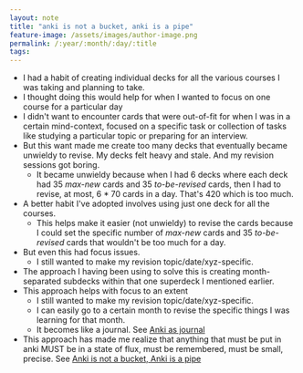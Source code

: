 ```yaml
---
layout: note
title: "anki is not a bucket, anki is a pipe"
feature-image: /assets/images/author-image.png
permalink: /:year/:month/:day/:title
tags:
---
```


<ul>
	<li>I had a habit of creating individual decks for all the various courses I was taking and planning to take.</li>
	<li>I thought doing this would help for when I wanted to focus on one course for a particular day</li>
	<li>I didn't want to encounter cards that were out-of-fit for when I was in a certain mind-context, focused on a specific task or collection of tasks like studying a particular topic or preparing for an interview.</li>
	<li>But this want made me create too many decks that eventually became unwieldy to revise. My decks felt heavy and stale. And my revision sessions got boring.</li>
		<ul style="margin-top:0; margin-bottom:0;">
			<li>It became unwieldy because when I had 6 decks where each deck had 35 <i>max-new</i> cards and 35 <i>to-be-revised</i> cards, then I had to revise, at most, 6 * 70 cards in a day. That's 420 which is too much.</li>
		</ul>
	<li>A better habit I've adopted involves using just one deck for all the courses.</li>
		<ul style="margin-top:0; margin-bottom:0;">
			<li>This helps make it easier (not unwieldy) to revise the cards because I could set the specific number of <i>max-new</i> cards and 35 <i>to-be-revised</i> cards that wouldn't be too much for a day.</li>
		</ul>
	<li>But even this had focus issues.</li>
		<ul style="margin-top:0; margin-bottom:0;">
			<li>I still wanted to make my revision topic/date/xyz-specific.</li>
		</ul>		
	<li>The approach I having been using to solve this is creating month-separated subdecks within that one superdeck I mentioned earlier.</li>
	<li>This approach helps with focus to an extent</li>
		<ul style="margin-top:0; margin-bottom:0;">
			<li>I still wanted to make my revision topic/date/xyz-specific.</li>
			<li>I can easily go to a certain month to revise the specific things I was learning for that month.</li>
			<li>It becomes like a journal. See <a href="">Anki as journal</a></li>
		</ul>
	<li>This approach has made me realize that anything that must be put in anki MUST be in a state of flux, must be remembered, must be small, precise. See <a href="">Anki is not a bucket, Anki is a pipe</a></li>
</ul>
